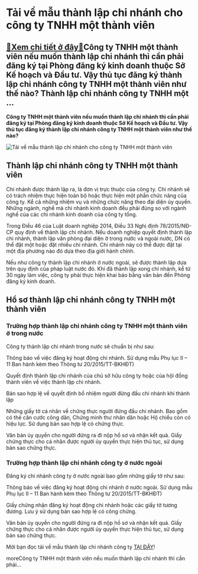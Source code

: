 Tải về mẫu thành lập chi nhánh cho công ty TNHH một thành viên
==============================================================

[:gift:Xem chi tiết ở đây:gift:](https://hddtvn.com/tai-ve-mau-thanh-lap-chi-nhanh-cho-cong-ty-tnhh-mot-thanh-vien/)Công ty TNHH một thành viên nếu muốn thành lập chi nhánh thì cần phải đăng ký tại Phòng đăng ký kinh doanh thuộc Sở Kế hoạch và Đầu tư. Vậy thủ tục đăng ký thành lập chi nhánh công ty TNHH một thành viên như thế nào? Thành lập chi nhánh công ty TNHH một …
---------------------------------------------------------------------------------------------------------------------------------------------------------------------------------------------------------------------------------------------------------------

**Công ty TNHH một thành viên nếu muốn thành lập chi nhánh thì cần phải đăng ký tại Phòng đăng ký kinh doanh thuộc Sở Kế hoạch và Đầu tư. Vậy thủ tục đăng ký thành lập chi nhánh công ty TNHH một thành viên như thế nào?**


![Tải về mẫu thành lập chi nhánh cho công ty TNHH một thành viên](https://hddtvn.com/wp-content/uploads/2021/01/cheerful-business-people-job-is-done-group-office-workers-happy-hit-their-own-records-being-successful_146671-13631.jpg)


Thành lập chi nhánh công ty TNHH một thành viên
-----------------------------------------------


Chi nhánh được thành lập ra, là đơn vị trực thuộc của công ty. Chi nhánh sẽ có trách nhiệm thực hiện toàn bộ hoặc thực hiện một phần chức năng của công ty. Kể cả những nhiệm vụ và những chức năng theo đại diện ủy quyền. Những ngành, nghề mà chi nhánh kinh doanh đều phải đúng so với ngành nghề của các chi nhánh kinh doanh của công ty tổng.


Trong Điều 46 của Luật doanh nghiệp 2014, Điều 33 Nghị định 78/2015/NĐ-CP quy định về thành lập chi nhánh. Nếu doanh nghiệp quyết định thành lập chi nhánh, thành lập văn phòng đại diện ở trong nước và ngoài nước, DN có thể đặt một hoặc đặt nhiều chi nhánh. Chi nhánh này có thể được đặt tại một địa phương nào đó dựa theo địa giới hành chính.


Nếu như công ty thành lập chi nhánh ở nước ngoài, sẽ được thành lập dựa trên quy định của pháp luật nước đó. Khi đã thành lập xong chi nhánh, kể từ 30 ngày làm việc, công ty phải thực hiện khai báo bằng văn bản đến Phòng đăng ký kinh doanh.


Hồ sơ thành lập chi nhánh công ty TNHH một thành viên
-----------------------------------------------------


### Trường hợp thành lập chi nhánh công ty TNHH một thành viên ở trong nước


Công ty thành lập chi nhánh trong nước sẽ chuẩn bị như sau:


Thông báo về việc đăng ký hoạt động chi nhánh. Sử dụng mẫu Phụ lục II – 11 Ban hành kèm theo Thông tư 20/2015/TT-BKHĐT)


Quyết định thành lập chi nhánh của chủ sở hữu công ty hoặc của hội đồng thành viên về việc thành lập chi nhánh.


Bản sao hợp lệ về quyết định bổ nhiệm người đứng đầu chi nhánh khi thành lập


Những giấy tờ cá nhân về chứng thực người đứng đầu chi nhánh. Bao gồm có thẻ căn cước công dân, Chứng minh thư nhân dân hoặc Hộ chiếu còn có hiệu lực. Sử dụng bản sao hợp lệ có chứng thực.


Văn bản ủy quyền cho người đứng ra đi nộp hồ sơ và nhận kết quả. Giấy chứng thực cho cá nhân được người ủy quyền thực hiện thủ tục, sử dụng bản sao chứng thực.


### Trường hợp thành lập chi nhánh công ty ở nước ngoài


Đăng ký chi nhánh công ty ở nước ngoài bao gồm những giấy tờ như sau:


Thông báo về việc đăng ký hoạt động chi nhánh ở nước ngoài. Sử dụng mẫu Phụ lục II – 11 Ban hành kèm theo Thông tư 20/2015/TT-BKHĐT)


Giấy chứng nhận đăng ký hoạt động chi nhánh hoặc các giấy tờ tương đương. Lưu ý sử dụng bản sao hợp lệ có công chứng.


Văn bản ủy quyền cho người đứng ra đi nộp hồ sơ và nhận kết quả. Giấy chứng thực cho cá nhân được người ủy quyền thực hiện thủ tục, sử dụng bản sao chứng thực.


Mời bạn đọc tải về mẫu thành lập chi nhánh công ty [TẠI ĐÂY](https://drive.google.com/file/d/1rC0_gI_Yv2b10CGXP0fsHvAecLBgbb8c/view?usp=sharing)!


moreCông ty TNHH một thành viên nếu muốn thành lập chi nhánh thì cần phải…

